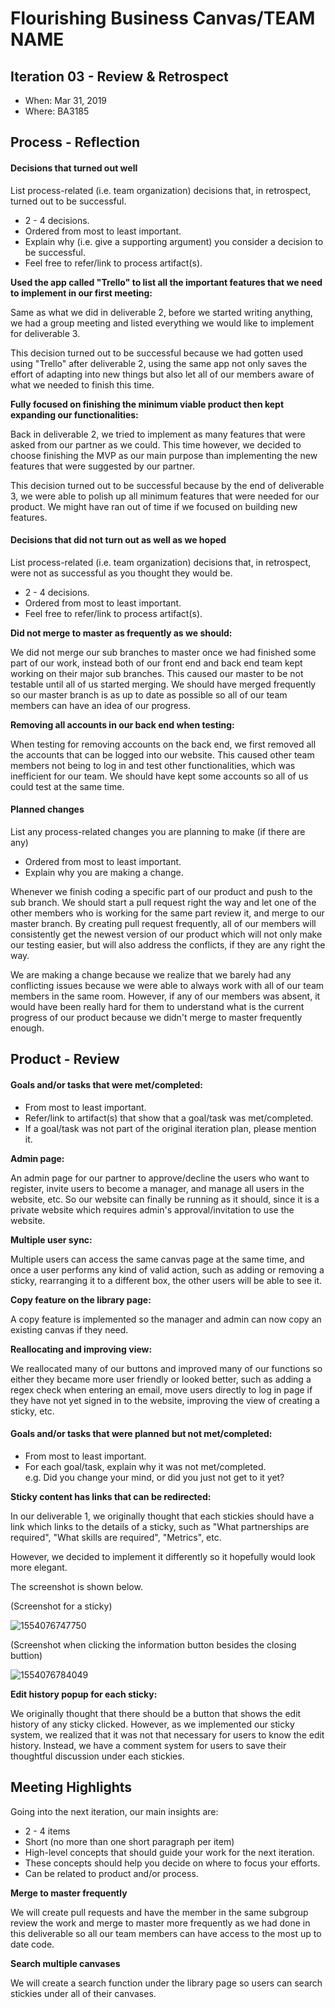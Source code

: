 # Flourishing Business Canvas/TEAM NAME


## Iteration 03 - Review & Retrospect

 * When: Mar 31, 2019
 * Where: BA3185

## Process - Reflection

#### Decisions that turned out well

List process-related (i.e. team organization) decisions that, in retrospect, turned out to be successful.


 * 2 - 4 decisions.
 * Ordered from most to least important.
 * Explain why (i.e. give a supporting argument) you consider a decision to be successful.
 * Feel free to refer/link to process artifact(s).

**Used the app called "Trello" to list all the important features that we need to implement in our first meeting:**

Same as what we did in deliverable 2, before we started writing anything, we had a group meeting and listed everything we would like to implement for deliverable 3. 

This decision turned out to be successful because we had gotten used using "Trello" after deliverable 2, using the same app not only saves the effort of adapting into new things but also let all of our members aware of what we needed to finish this time.

**Fully focused on finishing the minimum viable product then kept expanding our functionalities:**

Back in deliverable 2, we tried to implement as many features that were asked from our partner as we could. This time however, we decided to choose finishing the MVP as our main purpose than implementing the new features that were suggested by our partner.

This decision turned out to be successful because by the end of deliverable 3, we were able to polish up all minimum features that were needed for our product. We might have ran out of time if we focused on building new features. 

#### Decisions that did not turn out as well as we hoped

List process-related (i.e. team organization) decisions that, in retrospect, were not as successful as you thought they would be.

 * 2 - 4 decisions.
 * Ordered from most to least important.
 * Feel free to refer/link to process artifact(s).

**Did not merge to master as frequently as we should:**

We did not merge our sub branches to master once we had finished some part of our work, instead both of our front end and back end team kept working on their major sub branches. This caused our master to be not testable until all of us started merging. We should have merged frequently so our master branch is as up to date as possible so all of our team members can have an idea of our progress.

**Removing all accounts in our back end when testing:**

When testing for removing accounts on the back end, we first removed all the accounts that can be logged into our website. This caused other team members not being to log in and test other functionalities, which was inefficient for our team. We should have kept some accounts so all of us could test at the same time.  




#### Planned changes

List any process-related changes you are planning to make (if there are any)

 * Ordered from most to least important.
 * Explain why you are making a change.

Whenever we finish coding a specific part of our product and push to the sub branch. We should start a pull request right the way and let one of the other members who is working for the same part review it, and merge to our master branch. By creating pull request frequently, all of our members will consistently get the newest version of our product which will not only make our testing easier, but will also address the conflicts, if they are any right the way.

We are making a change because we realize that we barely had any conflicting issues because we were able to always work with all of our team members in the same room. However, if any of our members was absent, it would have been really hard for them to understand what is the current progress of our product because we didn't merge to master frequently enough.


## Product - Review

#### Goals and/or tasks that were met/completed:

 * From most to least important.
 * Refer/link to artifact(s) that show that a goal/task was met/completed.
 * If a goal/task was not part of the original iteration plan, please mention it.

**Admin page:**

An admin page for our partner to approve/decline the users who want to register, invite users to become a manager, and manage all users in the website, etc. So our website can finally be running as it should, since it is a private website which requires admin's approval/invitation to use the website.

**Multiple user sync:**

Multiple users can access the same canvas page at the same time, and once a user performs any kind of valid action, such as adding or removing a sticky, rearranging it to a different box, the other users will be able to see it.

**Copy feature on the library page:**

A copy feature is implemented so the manager and admin can now copy an existing canvas if they need.

**Reallocating and improving view:**

We reallocated many of our buttons and improved many of our functions so either they became more user friendly or looked better, such as adding a regex check when entering an email, move users directly to log in page if they have not yet signed in to the website, improving the view of creating a sticky, etc.



#### Goals and/or tasks that were planned but not met/completed:

 * From most to least important.
 * For each goal/task, explain why it was not met/completed.      
   e.g. Did you change your mind, or did you just not get to it yet?

**Sticky content has links that can be redirected:**

In our deliverable 1, we originally thought that each stickies should have a link which links to the details of a sticky, such as "What partnerships are required", "What skills are required", "Metrics", etc. 

However, we decided to implement it differently so it hopefully would look more elegant.

The screenshot is shown below.

(Screenshot for a sticky)

![1554076747750](sticky1.png) 

(Screenshot when clicking the information button besides the closing buttion)

![1554076784049](sticky2.png)

**Edit history popup for each sticky:**

We originally thought that there should be a button that shows the edit history of any sticky clicked. However, as we implemented our sticky system, we realized that it was not that necessary for users to know the edit history. Instead, we have a comment system for users to save their thoughtful discussion under each stickies. 



## Meeting Highlights

Going into the next iteration, our main insights are:

 * 2 - 4 items
 * Short (no more than one short paragraph per item)
 * High-level concepts that should guide your work for the next iteration.
 * These concepts should help you decide on where to focus your efforts.
 * Can be related to product and/or process.

**Merge to master frequently**

We will create pull requests and have the member in the same subgroup review the work and merge to master more frequently as we had done in this deliverable so all our team members can have access to the most up to date code.

**Search multiple canvases**

We will create a search function under the library page so users can search stickies under all of their canvases.